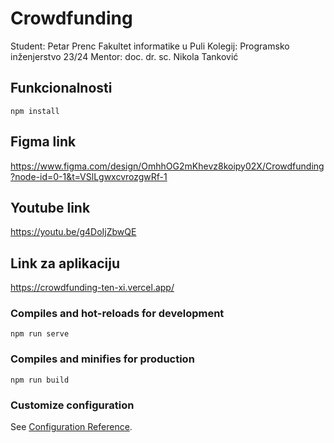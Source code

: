# Crowdfunding

Student: Petar Prenc
Fakultet informatike u Puli
Kolegij: Programsko inženjerstvo 23/24
Mentor: doc. dr. sc. Nikola Tanković

## Funkcionalnosti
```
npm install
```

## Figma link

https://www.figma.com/design/OmhhOG2mKhevz8koipy02X/Crowdfunding?node-id=0-1&t=VSlLgwxcvrozgwRf-1

## Youtube link

https://youtu.be/g4DoIjZbwQE

## Link za aplikaciju

https://crowdfunding-ten-xi.vercel.app/

### Compiles and hot-reloads for development
```
npm run serve
```

### Compiles and minifies for production
```
npm run build
```

### Customize configuration
See [Configuration Reference](https://cli.vuejs.org/config/).
